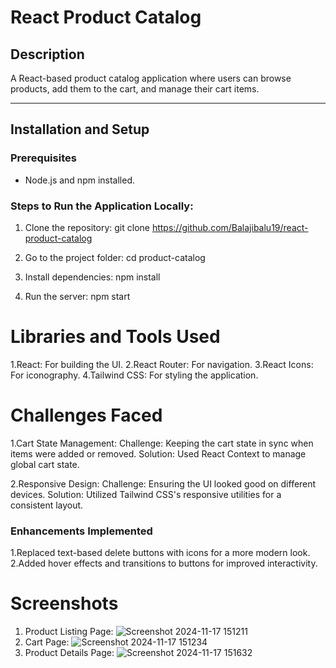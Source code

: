 # React Product Catalog

## Description
A React-based product catalog application where users can browse products, add them to the cart, and manage their cart items.

---

## Installation and Setup
### Prerequisites
- Node.js and npm installed.

### Steps to Run the Application Locally:
1. Clone the repository: 
   git clone https://github.com/Balajibalu19/react-product-catalog
   
2. Go to the project folder: 
   cd product-catalog

3. Install dependencies: 
   npm install
  
4. Run the server:
   npm start


# Libraries and Tools Used
1.React: For building the UI.
2.React Router: For navigation.
3.React Icons: For iconography.
4.Tailwind CSS: For styling the application.


# Challenges Faced
1.Cart State Management:
Challenge: Keeping the cart state in sync when items were added or removed.
Solution: Used React Context to manage global cart state.

2.Responsive Design:
Challenge: Ensuring the UI looked good on different devices.
Solution: Utilized Tailwind CSS's responsive utilities for a consistent layout.

### Enhancements Implemented

1.Replaced text-based delete buttons with icons for a more modern look.
2.Added hover effects and transitions to buttons for improved interactivity.

# Screenshots
1. Product Listing Page: ![Screenshot 2024-11-17 151211](https://github.com/user-attachments/assets/002a4069-49a8-4372-a3ef-52080d1a86ed)
2. Cart Page: ![Screenshot 2024-11-17 151234](https://github.com/user-attachments/assets/691f27f5-dab2-4e7c-a86d-2fde599d9fda)
3. Product Details Page: ![Screenshot 2024-11-17 151632](https://github.com/user-attachments/assets/3b9755bd-fa56-4723-9749-a2e396306c0c)
